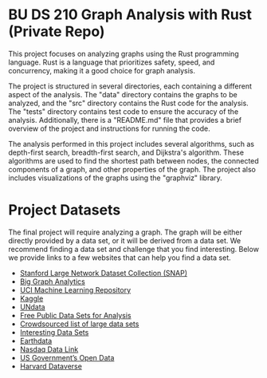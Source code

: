 # BU DS 210 Graph Analysis with Rust (Private Repo)

This project focuses on analyzing graphs using the Rust programming language. Rust is a language that prioritizes safety, speed, and concurrency, making it a good choice for graph analysis.

The project is structured in several directories, each containing a different aspect of the analysis. The "data" directory contains the graphs to be analyzed, and the "src" directory contains the Rust code for the analysis. The "tests" directory contains test code to ensure the accuracy of the analysis. Additionally, there is a "README.md" file that provides a brief overview of the project and instructions for running the code.

The analysis performed in this project includes several algorithms, such as depth-first search, breadth-first search, and Dijkstra's algorithm. These algorithms are used to find the shortest path between nodes, the connected components of a graph, and other properties of the graph. The project also includes visualizations of the graphs using the "graphviz" library.


# Project Datasets

The final project will require analyzing a graph. The graph will be either directly provided by a data set, or it will be derived from a data set. We recommend finding a data set and challenge that you find interesting. Below we provide links to a few websites that can help you find a data set.

- [Stanford Large Network Dataset Collection (SNAP)](https://snap.stanford.edu/data/)
- [Big Graph Analytics](https://lgylym.github.io/big-graph/dataset.html)
- [UCI Machine Learning Repository](https://archive.ics.uci.edu/ml/datasets.php)
- [Kaggle](https://www.kaggle.com/datasets)
- [UNdata](https://data.un.org/)
- [Free Public Data Sets for Analysis](https://www.tableau.com/learn/articles/free-public-data-sets)
- [Crowdsourced list of large data sets](https://www.quora.com/Where-can-I-find-large-datasets-open-to-the-public?share=1)
- [Interesting Data Sets](https://piktochart.com/blog/100-data-sets/)
- [Earthdata](https://search.earthdata.nasa.gov/search)
- [Nasdaq Data Link](https://data.nasdaq.com/search?filters=%5B%22Free%22%5D)
- [US Government’s Open Data](https://www.data.gov)
- [Harvard Dataverse](https://dataverse.harvard.edu)
